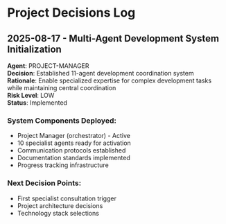 # Project Decisions Log

## 2025-08-17 - Multi-Agent Development System Initialization
**Agent**: PROJECT-MANAGER  
**Decision**: Established 11-agent development coordination system  
**Rationale**: Enable specialized expertise for complex development tasks while maintaining central coordination  
**Risk Level**: LOW  
**Status**: Implemented  

### System Components Deployed:
- Project Manager (orchestrator) - Active
- 10 specialist agents ready for activation
- Communication protocols established
- Documentation standards implemented
- Progress tracking infrastructure

### Next Decision Points:
- First specialist consultation trigger
- Project architecture decisions
- Technology stack selections